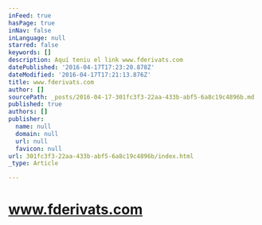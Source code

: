 ```yaml
---
inFeed: true
hasPage: true
inNav: false
inLanguage: null
starred: false
keywords: []
description: Aquí teniu el link www.fderivats.com
datePublished: '2016-04-17T17:23:20.878Z'
dateModified: '2016-04-17T17:21:13.876Z'
title: www.fderivats.com
author: []
sourcePath: _posts/2016-04-17-301fc3f3-22aa-433b-abf5-6a8c19c4896b.md
published: true
authors: []
publisher:
  name: null
  domain: null
  url: null
  favicon: null
url: 301fc3f3-22aa-433b-abf5-6a8c19c4896b/index.html
_type: Article

---
```

# www.fderivats.com